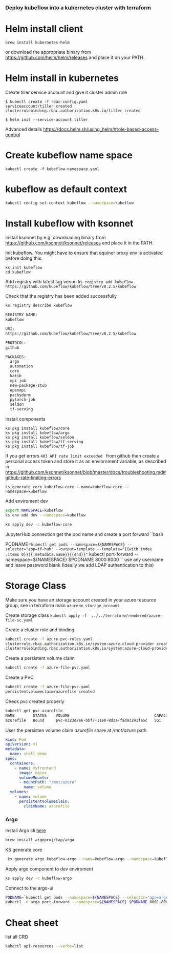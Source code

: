 ### Deploy kubeflow into a kubernetes cluster with terraform

# Helm install client
`
brew install kubernetes-helm
`

or download the appropriate binary from https://github.com/helm/helm/releases
and place it on your PATH.


# Helm install in kubernetes
Create tiller service account and give it cluster admin role
```
$ kubectl create -f rbac-config.yaml
serviceaccount/tiller created
clusterrolebinding.rbac.authorization.k8s.io/tiller created
```
```
$ helm init --service-account tiller

```

Advanced details https://docs.helm.sh/using_helm/#role-based-access-control

# Create kubeflow name space
```
kubectl create -f kubeflow-namespace.yaml
```

# kubeflow as default context

```bash
kubectl config set-context kubeflow --namespace=kubeflow
```


# Install kubeflow with ksonnet
Install ksonnet by e.g. downloading binary from https://github.com/ksonnet/ksonnet/releases
and place it in the PATH.

Init kubeflow. You might have to ensure that equinor proxy env is activated before doing this.
```
ks init kubeflow
cd kubeflow
```


Add registry with latest tag verion
`
ks registry add kubeflow https://github.com/kubeflow/kubeflow/tree/v0.2.5/kubeflow
`

Check that the registry has been added successfully 
```bash
ks registry describe kubeflow

REGISTRY NAME:
kubeflow

URI:
https://github.com/kubeflow/kubeflow/tree/v0.2.5/kubeflow

PROTOCOL:
github

PACKAGES:
  argo
  automation
  core
  katib
  mpi-job
  new-package-stub
  openmpi
  pachyderm
  pytorch-job
  seldon
  tf-serving
```

Install components
```
ks pkg install kubeflow/core
ks pkg install kubeflow/argo
ks pkg install kubeflow/seldon
ks pkg install kubeflow/tf-serving
ks pkg install kubeflow/tf-job
```

If you get errors `403 API rate limit exceeded ` from github then create a personal access token and store
it as an enviornment variable, as described in https://github.com/ksonnet/ksonnet/blob/master/docs/troubleshooting.md#github-rate-limiting-errors

```
ks generate core kubeflow-core --name=kubeflow-core --namespace=kubeflow
```

Add enviroment dev
```bash
export NAMESPACE=kubeflow
ks env add dev --namespace=kubeflow
```
```bash
ks apply dev -c kubeflow-core
```

JupyterHub connection
get the pod name and create a port forward 
``bash

PODNAME=`kubectl get pods --namespace=${NAMESPACE} --selector="app=tf-hub" --output=template --template="{{with index .items 0}}{{.metadata.name}}{{end}}"`
kubectl port-forward --namespace=${NAMESPACE} $PODNAME 8000:8000
``
use any username and leave password blank (Ideally we add LDAP authentication to this)

# Storage Class
Make sure you have an storage account created in your azure resource group, see in terraform main `azurerm_storage_account`

Create storage class 
`kubectl apply -f  ../../terraform/rendered/azure-file-sc.yaml`

Create a cluster role and binding

```bash
kubectl create -f azure-pvc-roles.yaml
clusterrole.rbac.authorization.k8s.io/system:azure-cloud-provider created
clusterrolebinding.rbac.authorization.k8s.io/system:azure-cloud-provider created
```

Create a persistent volume claim

```bash
kubectl create -f azure-file-pvc.yaml

```

Create a PVC
```bash
kubectl create -f azure-file-pvc.yaml
persistentvolumeclaim/azurefile created
```

Check pvc created properly
```bash
kubectl get pvc azurefile
NAME        STATUS    VOLUME                                     CAPACITY   ACCESS MODES   STORAGECLASS   AGE
azurefile   Bound     pvc-0323d7e6-bbf7-11e8-8d3a-fad93241fe5c   5Gi        RWX            azurefile      25m
```

User the persisten volume claim _azurefile_ share at _/mnt/azure_ path.

```yaml
kind: Pod
apiVersion: v1
metadata:
  name: shell-demo
spec:
  containers:
    - name: myfrontend
      image: nginx
      volumeMounts:
      - mountPath: "/mnt/azure"
        name: volume
  volumes:
    - name: volume
      persistentVolumeClaim:
        claimName: azurefile
```


### Argo


Install Argo cli [here](https://github.com/argoproj/argo/blob/master/demo.md#1-download-argo)
```bash
brew install argoproj/tap/argo
```
KS generate core 
```bash
 ks generate argo kubeflow-argo --name=kubeflow-argo --namespace=kubeflow
```

Apply argo component to dev enviroment

```bash
ks apply dev -c kubeflow-argo
``` 

Connect to the argo-ui

```bash
PODNAME=`kubectl get pods --namespace=${NAMESPACE} --selector="app=argo-ui" --output=template --template="{{with index .items 0}}{{.metadata.name}}{{end}}"`
kubectl -n argo port-forward --namespace=${NAMESPACE} $PODNAME 8001:8001
```


# Cheat sheet

list all CRD
```bash 
kubectl api-resources --verbs=list
```

